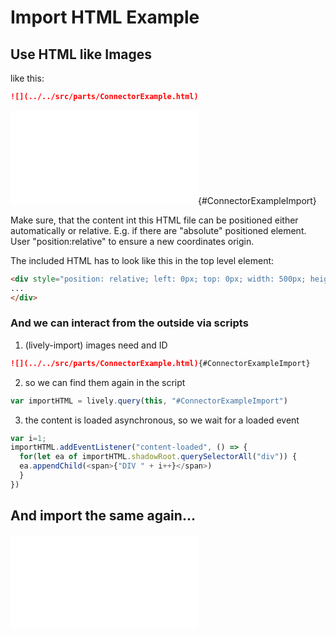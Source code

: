 # Import HTML Example


## Use HTML like Images

like this:

```markdown
![](../../src/parts/ConnectorExample.html)
```


![](../../src/parts/ConnectorExample.html){#ConnectorExampleImport}


Make sure, that the content int this HTML file can be positioned either automatically or relative.
E.g. if there are "absolute" positioned element. User "position:relative" to ensure a new coordinates origin.

The included HTML has to look like this in the top level element:

```html
<div style="position: relative; left: 0px; top: 0px; width: 500px; height: 300px;">
...
</div>
```
### And we can interact from the outside via scripts

1. (lively-import) images need and ID

```markdown
![](../../src/parts/ConnectorExample.html){#ConnectorExampleImport}
```

2. so we can find them again in the script

```javascript
var importHTML = lively.query(this, "#ConnectorExampleImport")
```
3. the content is loaded asynchronous, so we wait for a loaded event

```javascript
var i=1;
importHTML.addEventListener("content-loaded", () => {
  for(let ea of importHTML.shadowRoot.querySelectorAll("div")) {
  ea.appendChild(<span>{"DIV " + i++}</span>)
  }
})
```

<script>
var importHTML = lively.query(this, "#ConnectorExampleImport")
var i=1;
importHTML.addEventListener("content-loaded", () => {
  for(let ea of importHTML.shadowRoot.querySelectorAll("div")) {
  ea.appendChild(<span>{"DIV " + i++}</span>)
  }
})
</script>

## And import the same again...

![](../../src/parts/ConnectorExample.html)
